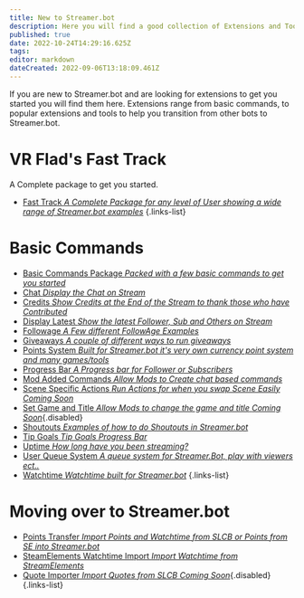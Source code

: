 ```yaml
---
title: New to Streamer.bot
description: Here you will find a good collection of Extensions and Tools, for users that are new to Streamer.bot.
published: true
date: 2022-10-24T14:29:16.625Z
tags: 
editor: markdown
dateCreated: 2022-09-06T13:18:09.461Z
---
```


If you are new to Streamer.bot and are looking for extensions to get you started you will find them here. Extensions range from basic commands, to popular extensions and tools to help you transition from other bots to Streamer.bot. 

# VR Flad's Fast Track
A Complete package to get you started.
- [Fast Track *A Complete Package for any level of User showing a wide range of Streamer.bot examples*](https://vrflad.com/fasttrack/)
{.links-list}

# Basic Commands
- [Basic Commands Package *Packed with a few basic commands to get you started*](/extensions/basic-commands-package)
- [Chat *Display the Chat on Stream*](/extensions/stream-chat)
- [Credits *Show Credits at the End of the Stream to thank those who have Contributed*](/extensions/credits)
- [Display Latest *Show the latest Follower, Sub and Others on Stream*](/extensions/display-latest)
- [Followage *A Few different FollowAge Examples*](/extensions/followage-command)
- [Giveaways *A couple of different ways to run giveaways*](/extensions/giveaways)
- [Points System *Built for Streamer.bot it's very own currency point system and many games/tools*](/extensions/points-system-links)
- [Progress Bar *A Progress bar for Follower or Subscribers*](/extensions/quick-goal-progress-bar)
- [Mod Added Commands *Allow Mods to Create chat based commands*](/extensions/mod-added-commands)
- [Scene Specific Actions *Run Actions for when you swap Scene Easily*  *Coming Soon*](/extensions/scene-switch)
- [Set Game and Title *Allow Mods to change the game and title* *Coming Soon*](){.disabled}
- [Shoutouts *Examples of how to do Shoutouts in Streamer.bot*](/extensions/shoutout-examples)
- [Tip Goals *Tip Goals Progress Bar*](/extensions/tips-goal-progress-bar-streamElements)
- [Uptime *How long have you been streaming?*](/extensions/uptime)
- [User Queue System *A queue system for Streamer.Bot, play with viewers ect..*](/extensions/user-queue-system)
- [Watchtime *Watchtime built for Streamer.bot*](/extensions/watchtime)
{.links-list}

# Moving over to Streamer.bot
- [Points Transfer *Import Points and Watchtime from SLCB or Points from SE into Streamer.bot*](/extensions/points-system-points-transfer)
- [SteamElements Watchtime Import *Import Watchtime from StreamElements*](/extensions/steamelements-watchtime-import)
- [Quote Importer *Import Quotes from SLCB* *Coming Soon*](/extensions/quote-importer){.disabled}
{.links-list}